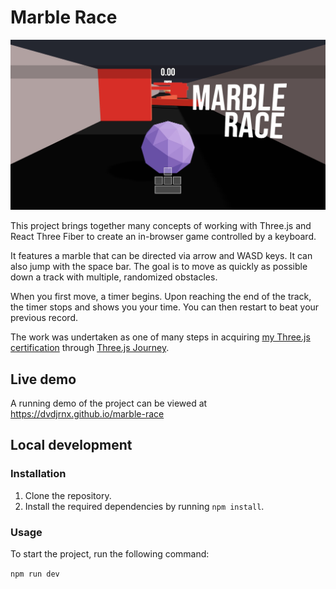 # Marble Race

![A purple marble sits at the beginning of a race track filled with moving red obstacles. The words "Marble Race" appear beside the marble. There's an unstarted timer that appears above the marble and a simplistic display of arrow or WASD keys and a space bar below.](./public/marble-race.jpg)

This project brings together many concepts of working with Three.js and React Three Fiber to create an in-browser game controlled by a keyboard.

It features a marble that can be directed via arrow and WASD keys. It can also jump with the space bar. The goal is to move as quickly as possible down a track with multiple, randomized obstacles.

When you first move, a timer begins. Upon reaching the end of the track, the timer stops and shows you your time. You can then restart to beat your previous record.

The work was undertaken as one of many steps in acquiring [my Three.js certification](https://threejs-journey.com/certificate/view/24741) through [Three.js Journey](https://threejs-journey.com/).

## Live demo

A running demo of the project can be viewed at https://dvdjrnx.github.io/marble-race

## Local development

### Installation

1. Clone the repository.
2. Install the required dependencies by running `npm install`.

### Usage

To start the project, run the following command:

`npm run dev`
